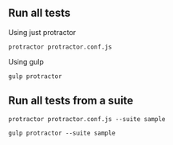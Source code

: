 ## Run all tests

Using just protractor

```
protractor protractor.conf.js
```

Using gulp

```
gulp protractor
```

## Run all tests from a suite

```
protractor protractor.conf.js --suite sample
```

```
gulp protractor --suite sample
```